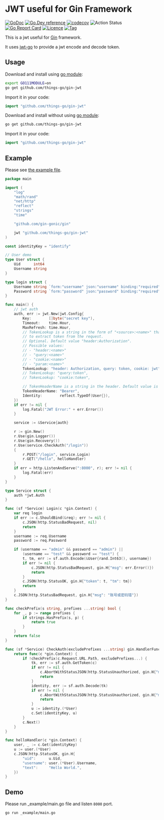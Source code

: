 # JWT useful for Gin Framework

[![GoDoc](https://godoc.org/github.com/things-go/gin-jwt?status.svg)](https://godoc.org/github.com/things-go/gin-jwt)
[![Go.Dev reference](https://img.shields.io/badge/go.dev-reference-blue?logo=go&logoColor=white)](https://pkg.go.dev/github.com/things-go/gin-jwt?tab=doc)
[![codecov](https://codecov.io/gh/things-go/gin-jwt/branch/master/graph/badge.svg)](https://codecov.io/gh/things-go/gin-jwt)
![Action Status](https://github.com/things-go/gin-jwt/workflows/Go/badge.svg)
[![Go Report Card](https://goreportcard.com/badge/github.com/things-go/gin-jwt)](https://goreportcard.com/report/github.com/things-go/gin-jwt)
[![Licence](https://img.shields.io/github/license/things-go/gin-jwt)](https://raw.githubusercontent.com/things-go/gin-jwt/master/LICENSE)
[![Tag](https://img.shields.io/github/v/tag/things-go/gin-jwt)](https://github.com/thinkgos/gin-jwt/tags)


This is a jwt useful for [Gin](https://github.com/gin-gonic/gin) framework.

It uses [jwt-go](https://github.com/dgrijalva/jwt-go) to provide a jwt encode and decode token.

## Usage

Download and install using [go module](https://blog.golang.org/using-go-modules):

```sh
export GO111MODULE=on
go get github.com/things-go/gin-jwt
```

Import it in your code:

```go
import "github.com/things-go/gin-jwt"
```

Download and install without using [go module](https://blog.golang.org/using-go-modules):

```sh
go get github.com/things-go/gin-jwt
```

Import it in your code:

```go
import "github.com/things-go/gin-jwt"
```

## Example

Please see [the example file](_example/main.go).

[embedmd]:# (_example/main.go go)
```go
package main

import (
	"log"
	"math/rand"
	"net/http"
	"reflect"
	"strings"
	"time"

	"github.com/gin-gonic/gin"

	jwt "github.com/things-go/gin-jwt"
)

const identityKey = "identify"

// User demo
type User struct {
	Uid      int64
	Username string
}

type login struct {
	Username string `form:"username" json:"username" binding:"required"`
	Password string `form:"password" json:"password" binding:"required"`
}

func main() {
	// jwt auth
	auth, err := jwt.New(jwt.Config{
		Key:        []byte("secret key"),
		Timeout:    time.Hour,
		MaxRefresh: time.Hour,
		// TokenLookup is a string in the form of "<source>:<name>" that is used
		// to extract token from the request.
		// Optional. Default value "header:Authorization".
		// Possible values:
		// - "header:<name>"
		// - "query:<name>"
		// - "cookie:<name>"
		// - "param:<name>"
		TokenLookup: "header: Authorization, query: token, cookie: jwt",
		// TokenLookup: "query:token",
		// TokenLookup: "cookie:token",

		// TokenHeaderName is a string in the header. Default value is "Bearer"
		TokenHeaderName: "Bearer",
		Identity:        reflect.TypeOf(User{}),
	})
	if err != nil {
		log.Fatal("JWT Error:" + err.Error())
	}

	service := &Service{auth}

	r := gin.New()
	r.Use(gin.Logger())
	r.Use(gin.Recovery())
	r.Use(service.CheckAuth("/login"))
	{
		r.POST("/login", service.Login)
		r.GET("/hello", helloHandler)
	}
	if err = http.ListenAndServe(":8000", r); err != nil {
		log.Fatal(err)
	}
}

type Service struct {
	auth *jwt.Auth
}

func (sf *Service) Login(c *gin.Context) {
	var req login
	if err := c.ShouldBind(&req); err != nil {
		c.JSON(http.StatusBadRequest, nil)
		return
	}
	username := req.Username
	password := req.Password

	if (username == "admin" && password == "admin") ||
		(username == "test" && password == "test") {
		t, tm, err := sf.auth.Encode(&User{rand.Int63(), username})
		if err != nil {
			c.JSON(http.StatusBadRequest, gin.H{"msg": err.Error()})
			return
		}
		c.JSON(http.StatusOK, gin.H{"token": t, "tm": tm})
		return
	}
	c.JSON(http.StatusBadRequest, gin.H{"msg": "账号或密码错"})
}

func checkPrefix(s string, prefixes ...string) bool {
	for _, p := range prefixes {
		if strings.HasPrefix(s, p) {
			return true
		}
	}
	return false
}

func (sf *Service) CheckAuth(excludePrefixes ...string) gin.HandlerFunc {
	return func(c *gin.Context) {
		if !checkPrefix(c.Request.URL.Path, excludePrefixes...) {
			tk, err := sf.auth.GetToken(c)
			if err != nil {
				c.AbortWithStatusJSON(http.StatusUnauthorized, gin.H{"msg": err.Error()})
				return
			}
			identity, err := sf.auth.Decode(tk)
			if err != nil {
				c.AbortWithStatusJSON(http.StatusUnauthorized, gin.H{"msg": err.Error()})
				return
			}
			u := identity.(*User)
			c.Set(identityKey, u)
		}
		c.Next()
	}
}

func helloHandler(c *gin.Context) {
	user, _ := c.Get(identityKey)
	u := user.(*User)
	c.JSON(http.StatusOK, gin.H{
		"uid":      u.Uid,
		"username": user.(*User).Username,
		"text":     "Hello World.",
	})
}
```

## Demo

Please run _example/main.go file and listen `8000` port.

```sh
go run _example/main.go
```
